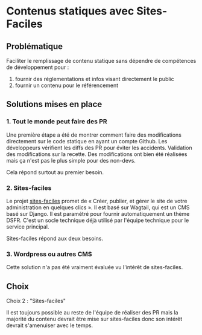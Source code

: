 # Contenus statiques avec Sites-Faciles

## Problématique

Faciliter le remplissage de contenu statique sans dépendre de compétences de développement pour :
1. fournir des réglementations et infos visant directement le public
2. fournir un contenu pour le référencement

## Solutions mises en place

### 1. Tout le monde peut faire des PR

Une première étape a été de montrer comment faire des modifications directement sur le code statique en ayant un compte Github. Les développeurs vérifient les diffs des PR pour éviter les accidents. Validation des modifications sur la recette.
Des modifications ont bien été réalisées mais ça n'est pas le plus simple pour des non-devs.

Cela répond surtout au premier besoin.

### 2. Sites-faciles

Le projet [sites-faciles](https://sites-faciles.beta.numerique.gouv.fr/) promet de « Créer, publier, et gérer le site de votre administration en quelques clics ».
Il est basé sur Wagtail, qui est un CMS basé sur Django. Il est paramétré pour fournir automatiquement un thème DSFR.
C'est un socle technique déjà utilisé par l'équipe technique pour le service principal.

Sites-faciles répond aux deux besoins.

### 3. Wordpress ou autres CMS

Cette solution n'a pas été vraiment évaluée vu l'intérêt de sites-faciles.

## Choix

Choix 2 : "Sites-faciles"

Il est toujours possible au reste de l'équipe de réaliser des PR mais la majorité du contenu devrait être mise sur sites-faciles donc son intérêt devrait s'amenuiser avec le temps.
